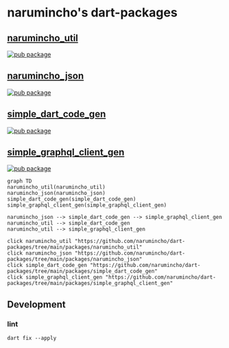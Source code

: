 # narumincho's dart-packages

## [narumincho_util](https://github.com/narumincho/dart-packages/tree/main/packages/narumincho_util)

[![pub package](https://img.shields.io/pub/v/narumincho_util.svg)](https://pub.dev/packages/narumincho_util)

## [narumincho_json](https://github.com/narumincho/dart-packages/tree/main/packages/narumincho_json)

[![pub package](https://img.shields.io/pub/v/narumincho_json.svg)](https://pub.dev/packages/narumincho_json)

## [simple_dart_code_gen](https://github.com/narumincho/dart-packages/tree/main/packages/simple_dart_code_gen)

[![pub package](https://img.shields.io/pub/v/simple_dart_code_gen.svg)](https://pub.dev/packages/simple_dart_code_gen)

## [simple_graphql_client_gen](https://github.com/narumincho/dart-packages/tree/main/packages/simple_graphql_client_gen)

[![pub package](https://img.shields.io/pub/v/simple_graphql_client_gen.svg)](https://pub.dev/packages/simple_graphql_client_gen)

```mermaid
graph TD
narumincho_util(narumincho_util)
narumincho_json(narumincho_json)
simple_dart_code_gen(simple_dart_code_gen)
simple_graphql_client_gen(simple_graphql_client_gen)

narumincho_json --> simple_dart_code_gen --> simple_graphql_client_gen
narumincho_util --> simple_dart_code_gen
narumincho_util --> simple_graphql_client_gen

click narumincho_util "https://github.com/narumincho/dart-packages/tree/main/packages/narumincho_util"
click narumincho_json "https://github.com/narumincho/dart-packages/tree/main/packages/narumincho_json"
click simple_dart_code_gen "https://github.com/narumincho/dart-packages/tree/main/packages/simple_dart_code_gen"
click simple_graphql_client_gen "https://github.com/narumincho/dart-packages/tree/main/packages/simple_graphql_client_gen"
```

## Development

### lint

```
dart fix --apply
```
